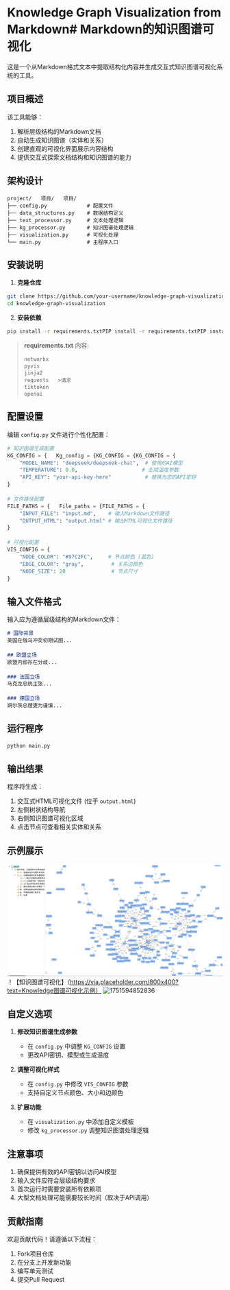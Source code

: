 # Knowledge Graph Visualization from Markdown# Markdown的知识图谱可视化

这是一个从Markdown格式文本中提取结构化内容并生成交互式知识图谱可视化系统的工具。

## 项目概述

该工具能够：
1. 解析层级结构的Markdown文档
2. 自动生成知识图谱（实体和关系）
3. 创建直观的可视化界面展示内容结构
4. 提供交互式探索文档结构和知识图谱的能力

## 架构设计

```
project/   项目/   项目/
├── config.py             # 配置文件
├── data_structures.py    # 数据结构定义
├── text_processor.py     # 文本处理逻辑
├── kg_processor.py       # 知识图谱处理逻辑
├── visualization.py      # 可视化处理
└── main.py               # 主程序入口
```

## 安装说明

1. **克隆仓库**
```bash   ”“bash   ”“bash”“bash‘ ’ ' bash " " bash " " bash " “ bash ”
git clone https://github.com/your-username/knowledge-graph-visualization.gitGit克隆https://github.com/your-username/knowledge-graph-visualization.gitGit克隆https://github.com/your-username/knowledge-graph-visualization.git
cd knowledge-graph-visualization
```

2. **安装依赖**
```bash   ”“bash   ”“bash”“bash‘ ’ ' bash " " bash " " bash " “ bash ”
pip install -r requirements.txtPIP install -r requirements.txtPIP install -r要求。txtPIP install -r requirements.txt
```

> **requirements.txt** 内容:
> ```
> networkx
> pyvis
> jinja2
> requests   >请求
> tiktoken
> openai
> ```

## 配置设置

编辑 `config.py` 文件进行个性化配置：

```python   ”“python   ”“python”“python
# 知识图谱生成配置
KG_CONFIG = {   Kg_config = {KG_CONFIG = {KG_CONFIG = {
    "MODEL_NAME": "deepseek/deepseek-chat",  # 使用的AI模型
    "TEMPERATURE": 0.0,                     # 生成温度参数
    "API_KEY": "your-api-key-here"           # 替换为您的API密钥
}

# 文件路径配置
FILE_PATHS = {   File_paths = {FILE_PATHS = {
    "INPUT_FILE": "input.md",    # 输入Markdown文件路径
    "OUTPUT_HTML": "output.html" # 输出HTML可视化文件路径
}

# 可视化配置
VIS_CONFIG = {
    "NODE_COLOR": "#97C2FC",     # 节点颜色 (蓝色)
    "EDGE_COLOR": "gray",         # 关系边颜色
    "NODE_SIZE": 20               # 节点尺寸
}
```

## 输入文件格式

输入应为遵循层级结构的Markdown文件：

```markdown   ”“减价
# 国际背景
美国在俄乌冲突初期试图...

## 欧盟立场
欧盟内部存在分歧...

### 法国立场
马克龙总统主张...

### 德国立场
朔尔茨总理更为谨慎...
```

## 运行程序

```bash   ”“bash   ”“bash”“bash‘ ’ ' bash " " bash " " bash " “ bash ”
python main.py
```

## 输出结果

程序将生成：
1. 交互式HTML可视化文件 (位于 `output.html`)
2. 左侧树状结构导航
3. 右侧知识图谱可视化区域
4. 点击节点可查看相关实体和关系

## 示例展示

![Knowledge Graph Visualization](https://github.com/mochen555/Rag-kg/blob/main/sample/1751594852836.jpg)！【知识图谱可视化】（https://via.placeholder.com/800x400?text=Knowledge图谱可视化示例）
![1751594852836](https://github.com/user-attachments/assets/e2baa070-64f9-4fe8-a930-3b71038b31c6)


## 自定义选项

1. **修改知识图谱生成参数**
   - 在 `config.py` 中调整 `KG_CONFIG` 设置
   - 更改API密钥、模型或生成温度

2. **调整可视化样式**
   - 在 `config.py` 中修改 `VIS_CONFIG` 参数
   - 支持自定义节点颜色、大小和边颜色

3. **扩展功能**
   - 在 `visualization.py` 中添加自定义模板
   - 修改 `kg_processor.py` 调整知识图谱处理逻辑

## 注意事项

1. 确保提供有效的API密钥以访问AI模型
2. 输入文件应符合层级结构要求
3. 首次运行时需要安装所有依赖项
4. 大型文档处理可能需要较长时间（取决于API调用）

## 贡献指南

欢迎贡献代码！请遵循以下流程：
1. Fork项目仓库
2. 在分支上开发新功能
3. 编写单元测试
4. 提交Pull Request




